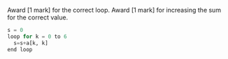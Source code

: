 Award [1 mark] for the correct loop.
Award [1 mark] for increasing the sum for the correct value.

```python
s = 0
loop for k = 0 to 6
  s=s+a[k, k]
end loop

```
